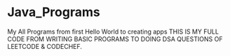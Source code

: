 # Java_Programs
My All Programs from first Hello World to creating apps
THIS IS MY FULL CODE FROM WRITING BASIC PROGRAMS TO DOING DSA QUESTIONS OF LEETCODE & CODECHEF.